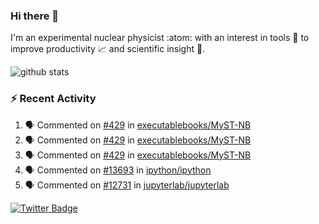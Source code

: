 ### Hi there 👋 

I'm an experimental nuclear physicist :atom: with an interest in tools :wrench: to improve productivity :chart_with_upwards_trend: and scientific insight :telescope:.

![github stats](https://github-readme-stats.vercel.app/api?username=agoose77&show_icons=true&hide_rank=true&hide_title=true&bg_color=30,e76445,904e95&text_color=efe3ec&icon_color=efe3ec)
<!--
**agoose77/agoose77** is a ✨ _special_ ✨ repository because its `README.md` (this file) appears on your GitHub profile.

Here are some ideas to get you started:

- 🔭 I’m currently working on ...
- 🌱 I’m currently learning ...
- 👯 I’m looking to collaborate on ...
- 🤔 I’m looking for help with ...
- 💬 Ask me about ...
- 📫 How to reach me: ...
- 😄 Pronouns: ...
- ⚡ Fun fact: ...
-->

### :zap: Recent Activity
<!--START_SECTION:activity-->
1. 🗣 Commented on [#429](https://github.com/executablebooks/MyST-NB/issues/429) in [executablebooks/MyST-NB](https://github.com/executablebooks/MyST-NB)
2. 🗣 Commented on [#429](https://github.com/executablebooks/MyST-NB/issues/429) in [executablebooks/MyST-NB](https://github.com/executablebooks/MyST-NB)
3. 🗣 Commented on [#429](https://github.com/executablebooks/MyST-NB/issues/429) in [executablebooks/MyST-NB](https://github.com/executablebooks/MyST-NB)
4. 🗣 Commented on [#13693](https://github.com/ipython/ipython/issues/13693) in [ipython/ipython](https://github.com/ipython/ipython)
5. 🗣 Commented on [#12731](https://github.com/jupyterlab/jupyterlab/issues/12731) in [jupyterlab/jupyterlab](https://github.com/jupyterlab/jupyterlab)
<!--END_SECTION:activity-->


[![Twitter Badge](https://img.shields.io/twitter/follow/agoose77?style=flat-square&logo=Twitter&logoColor=white&color=cornflowerblue)](https://twitter.com/agoose77)

